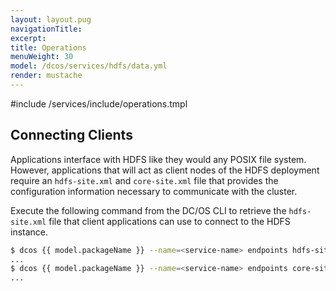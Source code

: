 ```yaml
---
layout: layout.pug
navigationTitle:
excerpt:
title: Operations
menuWeight: 30
model: /dcos/services/hdfs/data.yml
render: mustache
---
```


#include /services/include/operations.tmpl

## Connecting Clients

Applications interface with HDFS like they would any POSIX file system. However, applications that will act as client nodes of the HDFS deployment require an `hdfs-site.xml` and `core-site.xml` file that provides the configuration information necessary to communicate with the cluster.

Execute the following command from the DC/OS CLI to retrieve the `hdfs-site.xml` file that client applications can use to connect to the HDFS instance.

```bash
$ dcos {{ model.packageName }} --name=<service-name> endpoints hdfs-site.xml
...
$ dcos {{ model.packageName }} --name=<service-name> endpoints core-site.xml
...
```
